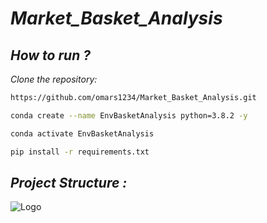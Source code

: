 
# *Market_Basket_Analysis*


## *How to run ?*

*Clone the repository:*

```bash
https://github.com/omars1234/Market_Basket_Analysis.git
```

```bash
conda create --name EnvBasketAnalysis python=3.8.2 -y
```

```bash
conda activate EnvBasketAnalysis
```

```bash
pip install -r requirements.txt
```

## *Project Structure :*

![Logo](Explainatory_factor_analysi.png)
